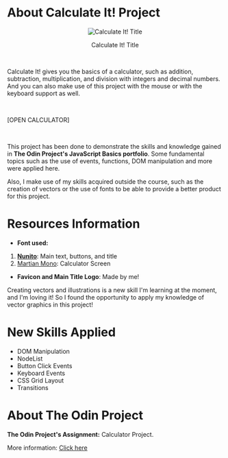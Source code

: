 # About Calculate It! Project

<p align="center">
  <img src="https://user-images.githubusercontent.com/90425287/209476729-245c13c7-1f71-4299-948c-4a2a6382d456.png"
  alt="Calculate It! Title">
</p>

<p align="center">
  Calculate It! Title
</p>

<br>

Calculate It! gives you the basics of a calculator, such as addition, subtraction, multiplication, and division with integers and decimal numbers. And you can also make use of this project with the mouse or with the keyboard support as well.

<br>

[OPEN CALCULATOR]

<br>

This project has been done to demonstrate the skills and knowledge gained in **The Odin Project's JavaScript Basics portfolio**. Some fundamental topics such as the use of events, functions, DOM manipulation and more were applied here.

Also, I make use of my skills acquired outside the course, such as the creation of vectors or the use of fonts to be able to provide a better product for this project.

# Resources Information

- **Font used:**
1. <a href="https://fonts.google.com/specimen/Nunito">**Nunito**</a>: Main text, buttons, and title
2. <a href="https://fonts.google.com/specimen/Martian+Mono">Martian Mono</a>: Calculator Screen

- **Favicon and Main Title Logo**: Made by me!

Creating vectors and illustrations is a new skill I'm learning at the moment, and I'm loving it! So I found the opportunity to apply my knowledge of vector graphics in this project!

# New Skills Applied

- DOM Manipulation
- NodeList
- Button Click Events
- Keyboard Events
- CSS Grid Layout
- Transitions

# About The Odin Project

**The Odin Project's Assignment:** Calculator Project.

More information: <a href="https://www.theodinproject.com">Click here</a>
